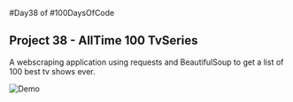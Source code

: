 #Day38 of #100DaysOfCode


## Project 38 - AllTime 100 TvSeries
A webscraping application using requests and BeautifulSoup to get a list of 100 best tv shows ever.

![Demo](https://github.com/A3AJAGBE/AllTime-100-TvSeries/blob/main/Alltime-tv.gif)
